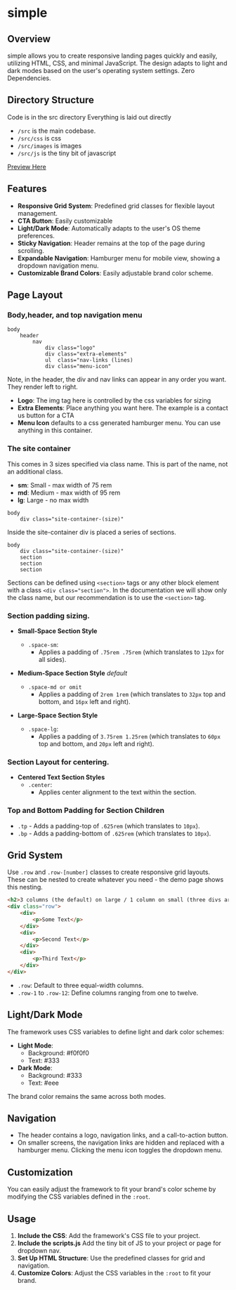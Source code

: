# simple

## Overview
simple allows you to create responsive landing pages quickly and easily, utilizing HTML, CSS, and minimal JavaScript. The design adapts to light and dark modes based on the user's operating system settings.  Zero Dependencies.

## Directory Structure
Code is in the src directory
Everything is laid out directly
* `/src` is the main codebase.
* `/src/css` is css
* `/src/images` is images
* `/src/js` is the tiny bit of javascript


[Preview Here](https://treehousetim.github.io/simple/)

## Features
- **Responsive Grid System**: Predefined grid classes for flexible layout management.
- **CTA Button**: Easily customizable
- **Light/Dark Mode**: Automatically adapts to the user's OS theme preferences.
- **Sticky Navigation**: Header remains at the top of the page during scrolling.
- **Expandable Navigation**: Hamburger menu for mobile view, showing a dropdown navigation menu.
- **Customizable Brand Colors**: Easily adjustable brand color scheme.

## Page Layout

### Body,header, and top navigation menu

```
body
    header
        nav
            div class="logo"
            div class="extra-elements"
            ul  class="nav-links (lines)
            div class="menu-icon"
```

Note, in the header, the div and nav links can appear in any order you want.  They render left to right.

- **Logo**: The img tag here is controlled by the css variables for sizing
- **Extra Elements**: Place anything you want here. The example is a contact us button for a CTA
- **Menu Icon** defaults to a css generated hamburger menu. You can use anything in this container.


### The site container
This comes in 3 sizes specified via class name.  This is part of the name, not an additional class.

- **sm**: Small - max width of 75 rem
- **md**: Medium - max width of 95 rem
- **lg**: Large - no max width

```
body
    div class="site-container-(size)"
```

Inside the site-container div is placed a series of sections.

```
body
    div class="site-container-(size)"
    section
    section
    section
```

Sections can be defined using `<section>` tags or any other block element with a class `<div class="section">`.  In the documentation we will show only the class name, but our recommendation is to use the `<section>` tag.

### Section padding sizing.

- **Small-Space Section Style**
  - `.space-sm`:
    - Applies a padding of `.75rem .75rem` (which translates to `12px` for all sides).

- **Medium-Space Section Style** *default*
  - `.space-md or omit`
    - Applies a padding of `2rem 1rem` (which translates to `32px` top and bottom, and `16px` left and right).

- **Large-Space Section Style**
  - `.space-lg`:
    - Applies a padding of `3.75rem 1.25rem` (which translates to `60px` top and bottom, and `20px` left and right).

### Section Layout for centering.

- **Centered Text Section Styles**
  - `.center`:
    - Applies center alignment to the text within the section.

### Top and Bottom Padding for Section Children
  - `.tp` - Adds a padding-top of `.625rem` (which translates to `10px`).
  - `.bp` - Adds a padding-bottom of `.625rem` (which translates to `10px`).



## Grid System
Use `.row` and `.row-[number]` classes to create responsive grid layouts. These can be nested to create whatever you need - the demo page shows this nesting.

```html
<h2>3 columns (the default) on large / 1 column on small (three divs are stacked on small)</h2>
<div class="row">
    <div>
        <p>Some Text</p>
    </div>
    <div>
        <p>Second Text</p>
    </div>
    <div>
        <p>Third Text</p>
    </div>
</div>
```

- `.row`: Default to three equal-width columns.
- `.row-1` to `.row-12`: Define columns ranging from one to twelve.

## Light/Dark Mode
The framework uses CSS variables to define light and dark color schemes:

- **Light Mode**:
  - Background: #f0f0f0
  - Text: #333
- **Dark Mode**:
  - Background: #333
  - Text: #eee

The brand color remains the same across both modes.

## Navigation
- The header contains a logo, navigation links, and a call-to-action button.
- On smaller screens, the navigation links are hidden and replaced with a hamburger menu. Clicking the menu icon toggles the dropdown menu.

## Customization
You can easily adjust the framework to fit your brand's color scheme by modifying the CSS variables defined in the `:root`.

## Usage
1. **Include the CSS**: Add the framework's CSS file to your project.
2. **Include the scripts.js** Add the tiny bit of JS to your project or page for dropdown nav.
2. **Set Up HTML Structure**: Use the predefined classes for grid and navigation.
3. **Customize Colors**: Adjust the CSS variables in the `:root` to fit your brand.
